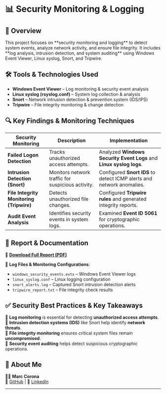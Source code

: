 <h1>📊 Security Monitoring & Logging</h1>

<h2>📌 Overview</h2>
This project focuses on **security monitoring and logging** to detect system events, analyze network activity, and ensure file integrity. It includes **log analysis, intrusion detection, and system auditing** using Windows Event Viewer, Linux syslog, Snort, and Tripwire.

<h2>🛠 Tools & Technologies Used</h2>

- **Windows Event Viewer** – Log monitoring & security event analysis  
- **Linux syslog (rsyslog.conf)** – System log collection & analysis  
- **Snort** – Network intrusion detection & prevention system (IDS/IPS)  
- **Tripwire** – File integrity monitoring & change detection  

<h2>🔍 Key Findings & Monitoring Techniques</h2>

| Security Monitoring | Description | Implementation |
|--------------------|-------------|----------------|
| **Failed Logon Detection** | Tracks unauthorized access attempts. | Analyzed **Windows Security Event Logs** and **Linux syslog logs**. |
| **Intrusion Detection (Snort)** | Monitors network traffic for suspicious activity. | Configured **Snort IDS** to detect ICMP alerts and network anomalies. |
| **File Integrity Monitoring (Tripwire)** | Detects unauthorized file changes. | Configured **Tripwire rules** and generated integrity reports. |
| **Audit Event Analysis** | Identifies security events in system logs. | Examined **Event ID 5061** for cryptographic operations. |

<h2>🚀 Report & Documentation</h2>

📄 **[Download Full Report (PDF)](https://github.com/user-attachments/files/18704200/Implementing.Security.Monitoring.and.Logging.4e.-.Marc.Corona.pdf)**  

📂 **Log Files & Monitoring Configurations**:
- `windows_security_events.evtx` – Windows Event Viewer logs  
- `linux_syslog.conf` – Linux logging configuration  
- `snort_alerts.log` – Captured Snort intrusion detection alerts  
- `tripwire_report.txt` – File integrity check results  

<h2>✅ Security Best Practices & Key Takeaways</h2>

🔹 **Log monitoring** is essential for detecting **unauthorized access attempts**.  
🔹 **Intrusion detection systems (IDS)** like Snort help identify **network threats**.  
🔹 **File integrity monitoring** ensures critical system files remain **uncompromised**.  
🔹 **Security event auditing** helps detect suspicious cryptographic operations.  

<h2>📢 About Me</h2>

👨‍💻 **Marc Corona**  
🔗 [GitHub](https://github.com/YOUR_GITHUB) | 💼 [LinkedIn](https://www.linkedin.com/in/marc-corona-mireles)  

---
